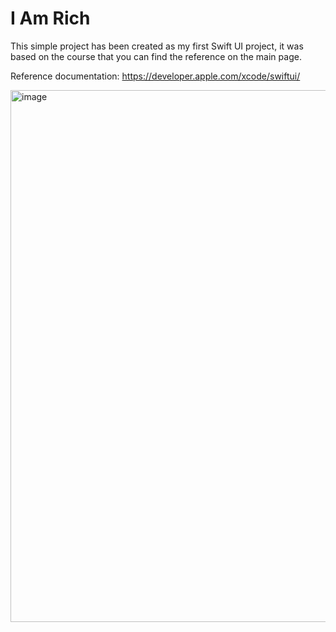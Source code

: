 # I Am Rich

This simple project has been created as my first Swift UI project, it was based on the course that you can find the reference on the main page.  

Reference documentation: https://developer.apple.com/xcode/swiftui/

<img width="851" alt="image" src="https://github.com/talthiagolopes/learning-ios/assets/39767279/6ed24acb-2f29-42c1-9b68-2c3273cf1101">
